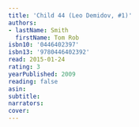 ```yaml
---
title: 'Child 44 (Leo Demidov, #1)'
authors:
- lastName: Smith
  firstName: Tom Rob
isbn10: '0446402397'
isbn13: '9780446402392'
read: 2015-01-24
rating: 3
yearPublished: 2009
reading: false
asin:
subtitle:
narrators:
cover:
---
```

